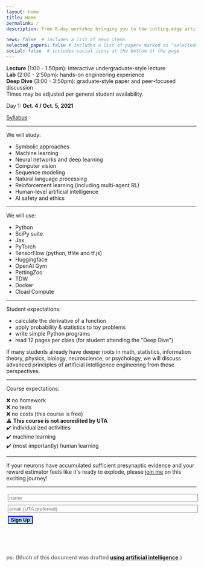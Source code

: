 ```yaml
---
layout: home
title: Home
permalink: /
description: Free 8-day workshop bringing you to the cutting-edge artificial intelligence theory and technique!

news: false  # includes a list of news items
selected_papers: false # includes a list of papers marked as "selected={true}"
social: false  # includes social icons at the bottom of the page
---
```


**Lecture** (1:00 - 1:50pm): interactive undergraduate-style lecture<br> 
**Lab** (2:00 - 2:50pm): hands-on engineering experience<br>
**Deep Dive** (3:00 - 3:50pm): graduate-style paper and peer-focused discussion<br>
Times may be adjusted per general student availability.

Day 1: **Oct. 4 / Oct. 5, 2021**

[Syllabus](https://jacobfv.github.io/Artificial-Intelligence-Principle-and-Practice/syllabus)

---

We will study:
 - Symbolic approaches
 - Machine learning
 - Neural networks and deep learning
 - Computer vision
 - Sequence modeling
 - Natural language processing
 - Reinforcement learning (including multi-agent RL)
 - Human-level artificial intelligence
 - AI safety and ethics

---

We will use:
 - Python
 - SciPy suite
 - Jax
 - PyTorch
 - TensorFlow (python, tflite and tf.js)
 - Huggingface
 - OpenAI Gym
 - PettingZoo
 - TDW
 - Docker
 - Cload Compute

---

Student expectations:
 - calculate the derivative of a function
 - apply probability & statistics to toy problems
 - write simple Python programs
 - read 12 pages per class (for student attending the "Deep Dive")

If many students already have deeper roots in math, statistics, information theory, physics, biology, neuroscience, or psychology, we will discuss advanced principles of artificial intelligence engineering from those perspectives.

---

Course expectations:

 ❌ no homework <br>
 ❌ no tests <br>
 ❌ no costs (this course is free) <br>
 ⚠️ <b>This course is not accredited by UTA</b><br>
 ✔️ individualized activities <br>
 ✔️ machine learning <br>
 ✔️ (most importantly) human learning <br>

---

If your neurons have accumulated sufficient presynaptic evidence and your reward estimator feels like it's ready to explode, please [join me](https://jacobfv.github.io/Artificial-Intelligence-Principle-and-Practice/#signup) on this exciting journey!

---

<form id="signup">
    <div id="beforeSignup">
        <input type="hidden" name="accessKey" value="0d04c522-1740-4f6c-aa50-ecc292a089bc">
        <input type="text" style="width: 100%; margin: 3pt;" name="name" placeholder="name" > <br>
        <input type="text" style="width: 100%; margin: 3pt;" name="email" placeholder="email (UTA preferred)"> <br>
        <input type="submit" value="Sign Up" class="highlightButton" style="font-weight: 800; border-color: darkblue; background-color: lightblue; margin: 3pt;" />
        <!-- If we receive data in this field submission will be ignored -->
        <input type="text" name="honeypot" style="display: none;">
    </div>
    <div id="afterSignup" style="max-height: 0; opacity: 0">
        <p id="welcomeMessage">I look foreward to seeing you!</p>
    </div>
</form>
<script>
$('#signup').submit(function(e){
    e.preventDefault();
    $.ajax({
        url: 'https://api.staticforms.xyz/submit',
        type: 'post',
        data:$('#signup').serialize(),
        success:function(){
            // form submitted successfully
            $("#beforeSignup").animate({
                "max-height": 0,
                opacity: 0
            }, 1000);
            $("#afterSignup").animate({
                "max-height": 10000,
                opacity: 1
            }, 1000);
        }
    });
});
</script>

<br><br>

<span style="color:grey"><b>ps: (Much of this document was drafted [using artificial intelligence](https://copilot.github.com/).)</b></span>